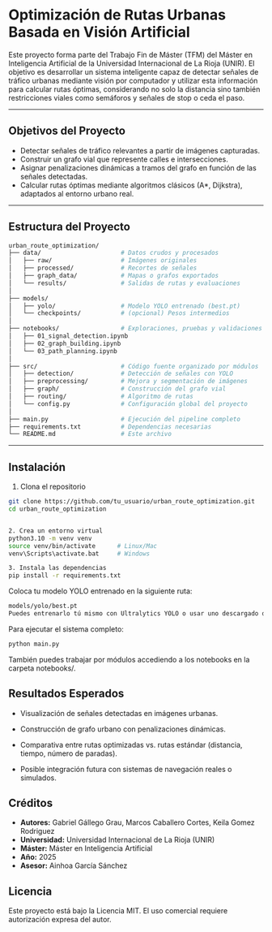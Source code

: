 # Optimización de Rutas Urbanas Basada en Visión Artificial

Este proyecto forma parte del Trabajo Fin de Máster (TFM) del Máster en Inteligencia Artificial de la Universidad Internacional de La Rioja (UNIR). El objetivo es desarrollar un sistema inteligente capaz de detectar señales de tráfico urbanas mediante visión por computador y utilizar esta información para calcular rutas óptimas, considerando no solo la distancia sino también restricciones viales como semáforos y señales de stop o ceda el paso.

---

## Objetivos del Proyecto

- Detectar señales de tráfico relevantes a partir de imágenes capturadas.
- Construir un grafo vial que represente calles e intersecciones.
- Asignar penalizaciones dinámicas a tramos del grafo en función de las señales detectadas.
- Calcular rutas óptimas mediante algoritmos clásicos (A*, Dijkstra), adaptados al entorno urbano real.

---

##  Estructura del Proyecto

```bash
urban_route_optimization/
├── data/                      # Datos crudos y procesados
│   ├── raw/                   # Imágenes originales
│   ├── processed/             # Recortes de señales
│   ├── graph_data/            # Mapas o grafos exportados
│   └── results/               # Salidas de rutas y evaluaciones
│
├── models/
│   ├── yolo/                  # Modelo YOLO entrenado (best.pt)
│   └── checkpoints/           # (opcional) Pesos intermedios
│
├── notebooks/                 # Exploraciones, pruebas y validaciones
│   ├── 01_signal_detection.ipynb
│   ├── 02_graph_building.ipynb
│   └── 03_path_planning.ipynb
│
├── src/                       # Código fuente organizado por módulos
│   ├── detection/             # Detección de señales con YOLO
│   ├── preprocessing/         # Mejora y segmentación de imágenes
│   ├── graph/                 # Construcción del grafo vial
│   ├── routing/               # Algoritmo de rutas
│   └── config.py              # Configuración global del proyecto
│
├── main.py                    # Ejecución del pipeline completo
├── requirements.txt           # Dependencias necesarias
└── README.md                  # Este archivo

```

---

## Instalación

1. Clona el repositorio
```bash
git clone https://github.com/tu_usuario/urban_route_optimization.git
cd urban_route_optimization


2. Crea un entorno virtual
python3.10 -m venv venv
source venv/bin/activate      # Linux/Mac
venv\Scripts\activate.bat     # Windows

3. Instala las dependencias
pip install -r requirements.txt
```

Coloca tu modelo YOLO entrenado en la siguiente ruta:

```bash
models/yolo/best.pt
Puedes entrenarlo tú mismo con Ultralytics YOLO o usar uno descargado desde Roboflow Universe.
```

Para ejecutar el sistema completo:

```bash
python main.py
```

También puedes trabajar por módulos accediendo a los notebooks en la carpeta notebooks/.

## Resultados Esperados

- Visualización de señales detectadas en imágenes urbanas.

- Construcción de grafo urbano con penalizaciones dinámicas.

- Comparativa entre rutas optimizadas vs. rutas estándar (distancia, tiempo, número de paradas).

- Posible integración futura con sistemas de navegación reales o simulados.

## Créditos

- **Autores:** Gabriel Gállego Grau, Marcos Caballero Cortes, Keila Gomez Rodriguez
- **Universidad:** Universidad Internacional de La Rioja (UNIR)
- **Máster:** Máster en Inteligencia Artificial
- **Año:** 2025
- **Asesor:** Ainhoa García Sánchez

## Licencia

Este proyecto está bajo la Licencia MIT. El uso comercial requiere autorización expresa del autor.
